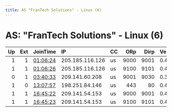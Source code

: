 ```yaml
---
title: AS "FranTech Solutions" - Linux (6)
---
```


# AS: "FranTech Solutions" - Linux (6)

|   Up |   Ext | JoinTime                                                                                            | IP              | CC   |   ORp |   Dirp | Version   | Contact    | Nickname        |   eFamMembers |
|-----:|------:|:----------------------------------------------------------------------------------------------------|:----------------|:-----|------:|-------:|:----------|:-----------|:----------------|--------------:|
|    1 |     1 | [01:06:24](https://metrics.torproject.org/rs.html#details/3466C887F0F53CA5F65662F601A57F329DB460E9) | 205.185.116.126 | us   |  9000 |   9001 | 0.4.3.5   | ian@ian.sh | iansh12         |            24 |
|    1 |     1 | [01:06:26](https://metrics.torproject.org/rs.html#details/4FDC3AE93CD2F81D1B64D94075F6418C06A55314) | 205.185.116.126 | us   |  9100 |   9101 | 0.4.3.5   | ian@ian.sh | iansh12         |            24 |
|    0 |     1 | [03:40:33](https://metrics.torproject.org/rs.html#details/73D15A8472821B8081285E82EAD1378C5A2C6D0E) | 209.141.60.208  | us   |  9001 |   9030 | 0.3.5.10  | None       | dedicated2trump |             1 |
|    1 |     0 | [13:07:57](https://metrics.torproject.org/rs.html#details/8D7EB588A9A8A5174C1E5E7FFE44018CBE34080B) | 198.251.84.146  | us   |   443 |     80 | 0.4.3.5   | None       | Unnamed         |             1 |
|    1 |     1 | [16:45:22](https://metrics.torproject.org/rs.html#details/462D81E70F753A19C429E31086254DD15034CC9B) | 209.141.54.153  | us   |  9000 |   9001 | 0.4.3.5   | ian@ian.sh | iansh11         |            24 |
|    1 |     1 | [16:45:23](https://metrics.torproject.org/rs.html#details/65BBE89EF47A0440A72402C40645C9315ADD55F8) | 209.141.54.153  | us   |  9100 |   9101 | 0.4.3.5   | ian@ian.sh | iansh11         |            24 |
